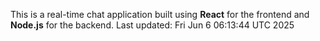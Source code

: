This is a real-time chat application built using **React** for the frontend and **Node.js** for the backend.
Last updated: Fri Jun  6 06:13:44 UTC 2025
